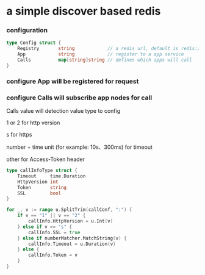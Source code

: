 # a simple discover based redis

### configuration

```go
type Config struct {
    Registry       string            // a redis url, default is redis://:@127.0.0.1:6379/15
    App            string            // register to a app service
    Calls          map[string]string // defines which apps will call
}
```

### configure App will be registered for request


### configure Calls will subscribe app nodes for call

Calls value will detection value type to config

1 or 2 for http version

s for https

number + time unit (for example: 10s、300ms) for timeout

other for Access-Token header

```go
type callInfoType struct {
	Timeout     time.Duration
	HttpVersion int
	Token       string
	SSL         bool
}
```

```go
for _, v := range u.SplitTrim(callConf, ":") {
    if v == "1" || v == "2" {
        callInfo.HttpVersion = u.Int(v)
    } else if v == "s" {
        callInfo.SSL = true
    } else if numberMatcher.MatchString(v) {
        callInfo.Timeout = u.Duration(v)
    } else {
        callInfo.Token = v
    }
}
```